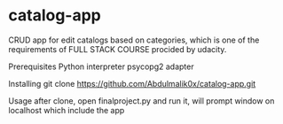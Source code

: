 # catalog-app
CRUD app for edit catalogs based on categories, which is one of the requirements of FULL STACK COURSE procided by udacity.

Prerequisites
Python interpreter
psycopg2 adapter

Installing
git clone https://github.com/Abdulmalik0x/catalog-app.git

Usage
after clone, open finalproject.py and run it, will prompt window on localhost which include the app 
